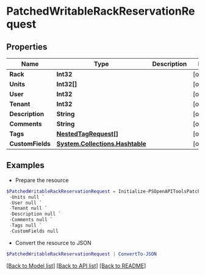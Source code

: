 # PatchedWritableRackReservationRequest
## Properties

Name | Type | Description | Notes
------------ | ------------- | ------------- | -------------
**Rack** | **Int32** |  | [optional] 
**Units** | **Int32[]** |  | [optional] 
**User** | **Int32** |  | [optional] 
**Tenant** | **Int32** |  | [optional] 
**Description** | **String** |  | [optional] 
**Comments** | **String** |  | [optional] 
**Tags** | [**NestedTagRequest[]**](NestedTagRequest.md) |  | [optional] 
**CustomFields** | [**System.Collections.Hashtable**](AnyType.md) |  | [optional] 

## Examples

- Prepare the resource
```powershell
$PatchedWritableRackReservationRequest = Initialize-PSOpenAPIToolsPatchedWritableRackReservationRequest  -Rack null `
 -Units null `
 -User null `
 -Tenant null `
 -Description null `
 -Comments null `
 -Tags null `
 -CustomFields null
```

- Convert the resource to JSON
```powershell
$PatchedWritableRackReservationRequest | ConvertTo-JSON
```

[[Back to Model list]](../README.md#documentation-for-models) [[Back to API list]](../README.md#documentation-for-api-endpoints) [[Back to README]](../README.md)

